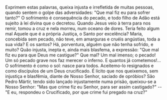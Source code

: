 
Exprimem estas palavras, queixa injusta e irrefletida de muitas pessoas, quando sentem o golpe das adversidades: "Que mal fiz eu para sofrer tanto?" O sofrimento é consequência do pecado, e todo filho de Adão está sujeito à lei divina que o decretou. Quando Jesus veio à terra para nos remir, tomou a cruz e nela morreu, num oceano de dores. Teria feito algum mal Aquele que é a própria Justiça, o Santo por excelência? Maria, concebida sem pecado, não teve, em amarguras e cruéis angústias, toda a sua vida? E os santos? Há, porventura, alguém que não tenha sofrido, e muito? Quão injusta, inepta e, ainda mais blasfema, a expressão: "Que mal fiz eu para que Deus me castigue?" Que mal? Um mal imenso; o pecado! Um só pecado grave nos faz merecer o inferno. E quantos já cometemos!\... O sofrimento é como o sol: nasce para todos. Aceitemo-lo resignados e como discípulos de um Deus crucificado. É lícito que nos queixemos, sem injustiça e blasfêmia, diante de Nosso Senhor, saciado de opróbios? São Pedro Mártir, tendo sido lançado injustamente numa prisão, queixou-se a Nosso Senhor: "Mas que crime fiz eu Senhor, para ser assim castigado?" -- "E eu, respondeu o Crucificado, por que crime fui pregado na cruz?"

